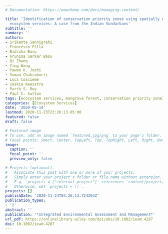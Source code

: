 ```yaml
---
# Documentation: https://wowchemy.com/docs/managing-content/

title: 'Identification of conservation priority zones using spatially explicit valued
  ecosystem services: A case from the Indian Sundarbans'
subtitle: ''
summary: ''
authors:
- Srikanta Sannigrahi
- Francesco Pilla
- Bidroha Basu
- Arunima Sarkar Basu
- Qi Zhang
- Ying Wang
- Pawan K. Joshi
- Suman Chakraborti
- Luca Coscieme
- Saskia Keesstra
- Parth S. Roy
- Paul C. Sutton
tags: [ecosystem services, mangrove forest, conservation priority zone]
categories: [Ecosystem Services]
date: '2020-05-14'
lastmod: 2020-11-23T23:26:13-05:00
featured: false
draft: false

# Featured image
# To use, add an image named `featured.jpg/png` to your page's folder.
# Focal points: Smart, Center, TopLeft, Top, TopRight, Left, Right, BottomLeft, Bottom, BottomRight.
image:
  caption: ''
  focal_point: ''
  preview_only: false

# Projects (optional).
#   Associate this post with one or more of your projects.
#   Simply enter your project's folder or file name without extension.
#   E.g. `projects = ["internal-project"]` references `content/project/deep-learning/index.md`.
#   Otherwise, set `projects = []`.
projects: []
publishDate: '2020-11-24T04:26:13.724203Z'
publication_types:
- '2'
abstract: ''
publication: '*Integrated Environmental Assessment and Management*'
url_pdf: https://onlinelibrary.wiley.com/doi/abs/10.1002/ieam.4287
doi: 10.1002/ieam.4287
---
```

